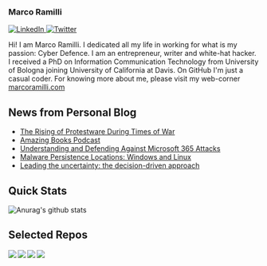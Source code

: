 ### Marco Ramilli

<p align="left">
 <a href="https://www.linkedin.com/in/marcoramilli/" target="_blank">
    <img src="https://img.shields.io/badge/LinkedIn-%230077B5.svg?&style=flat-square&logo=linkedin&logoColor=white&color=071A2C" alt="LinkedIn">
 <a href="https://twitter.com/Marco_Ramilli/" target="_blank">
    <img src="https://img.shields.io/badge/Twitter-%231877F2.svg?&style=flat-square&logo=twitter&logoColor=white&color=071A2C" alt="Twitter">
  </a>
</p>

Hi! I am Marco Ramilli. I dedicated all my life in working for what is my passion: Cyber Defence. I am an entrepreneur, writer and white-hat hacker. I received a PhD on Information Communication Technology from University of Bologna joining University of California at Davis. On GitHub I'm just a casual coder. For knowing more about me, please visit my web-corner [marcoramilli.com](https://marcoramilli.com) 

## News from Personal Blog
<!--START_SECTION:feed-->
* [The Rising of Protestware During Times of War](https:&#x2F;&#x2F;marcoramilli.com&#x2F;2023&#x2F;11&#x2F;20&#x2F;the-rising-of-protestware-during-times-of-war&#x2F;)
* [Amazing Books Podcast](https:&#x2F;&#x2F;marcoramilli.com&#x2F;2023&#x2F;10&#x2F;16&#x2F;amazing-books-podcast&#x2F;)
* [Understanding and Defending Against Microsoft 365 Attacks](https:&#x2F;&#x2F;marcoramilli.com&#x2F;2023&#x2F;09&#x2F;29&#x2F;understanding-and-defending-against-microsoft-365-attacks&#x2F;)
* [Malware Persistence Locations: Windows and Linux](https:&#x2F;&#x2F;marcoramilli.com&#x2F;2023&#x2F;09&#x2F;23&#x2F;malware-persistence-locations-windows-and-linux&#x2F;)
* [Leading the uncertainty: the decision-driven approach](https:&#x2F;&#x2F;marcoramilli.com&#x2F;2023&#x2F;09&#x2F;14&#x2F;leading-the-uncertainty-the-decision-driven-approach&#x2F;)
<!--END_SECTION:feed-->

## Quick Stats
![Anurag's github stats](https://github-readme-stats.vercel.app/api?username=marcoramilli&show_icons=true&hide_border=true&hide=contribs,prs])

## Selected Repos
<a href="https://github.com/marcoramilli/MalwareTrainingSets">
  <img align="left" src="https://github-readme-stats.vercel.app/api/pin/?username=marcoramilli&repo=MalwareTrainingSets" />
</a>
<a href="https://github.com/marcoramilli/PhishingKitTracker">
  <img align="left" src="https://github-readme-stats.vercel.app/api/pin/?username=marcoramilli&repo=PhishingKitTracker" />
</a>
<a href="https://github.com/marcoramilli/malcontrol">
  <img align="left" src="https://github-readme-stats.vercel.app/api/pin/?username=marcoramilli&repo=malcontrol" />
</a>
<a href="https://github.com/marcoramilli/APT34">
  <img align="left" src="https://github-readme-stats.vercel.app/api/pin/?username=marcoramilli&repo=APT34" />
</a>
